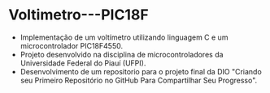 # Voltimetro---PIC18F
-  Implementação de um voltímetro utilizando linguagem C e um microcontrolador PIC18F4550.
- Projeto desenvolvido na disciplina de microcontroladores da Universidade Federal do Piauí (UFPI).
- Desenvolvimento de um repositorio para o projeto final da DIO "Criando seu Primeiro Repositório no GitHub Para Compartilhar Seu Progresso".
